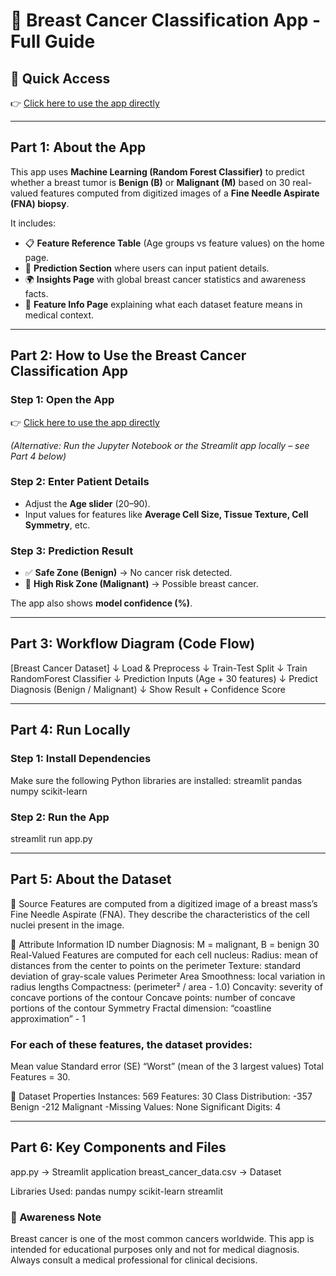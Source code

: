 # 🎀 Breast Cancer Classification App - Full Guide

## 🔗 Quick Access
👉 [Click here to use the app directly](https://breast-cancer-classificationn.streamlit.app/)

---

## Part 1: About the App
This app uses **Machine Learning (Random Forest Classifier)** to predict whether a breast tumor is **Benign (B)** or **Malignant (M)** based on 30 real-valued features computed from digitized images of a **Fine Needle Aspirate (FNA) biopsy**.

It includes:
- 📋 **Feature Reference Table** (Age groups vs feature values) on the home page.  
- 🧪 **Prediction Section** where users can input patient details.  
- 🌍 **Insights Page** with global breast cancer statistics and awareness facts.  
- 📖 **Feature Info Page** explaining what each dataset feature means in medical context.  

---

## Part 2: How to Use the Breast Cancer Classification App

### Step 1: Open the App
👉 [Click here to use the app directly](https://breast-cancer-classificationn.streamlit.app/)

*(Alternative: Run the Jupyter Notebook or the Streamlit app locally – see Part 4 below)*

### Step 2: Enter Patient Details
- Adjust the **Age slider** (20–90).  
- Input values for features like **Average Cell Size, Tissue Texture, Cell Symmetry**, etc.  

### Step 3: Prediction Result
- ✅ **Safe Zone (Benign)** → No cancer risk detected.  
- 🚨 **High Risk Zone (Malignant)** → Possible breast cancer.  

The app also shows **model confidence (%)**.  

---

## Part 3: Workflow Diagram (Code Flow)
[Breast Cancer Dataset]
↓ Load & Preprocess
↓ Train-Test Split
↓ Train RandomForest Classifier
↓ Prediction Inputs (Age + 30 features)
↓ Predict Diagnosis (Benign / Malignant)
↓ Show Result + Confidence Score

---

## Part 4: Run Locally

### Step 1: Install Dependencies
Make sure the following Python libraries are installed:
streamlit
pandas
numpy
scikit-learn

### Step 2: Run the App
streamlit run app.py

---

## Part 5: About the Dataset
📌 Source
Features are computed from a digitized image of a breast mass’s Fine Needle Aspirate (FNA). They describe the characteristics of the cell nuclei present in the image.

📌 Attribute Information
ID number
Diagnosis: M = malignant, B = benign
30 Real-Valued Features are computed for each cell nucleus:
Radius: mean of distances from the center to points on the perimeter
Texture: standard deviation of gray-scale values
Perimeter
Area
Smoothness: local variation in radius lengths
Compactness: (perimeter² / area - 1.0)
Concavity: severity of concave portions of the contour
Concave points: number of concave portions of the contour
Symmetry
Fractal dimension: “coastline approximation” - 1

### For each of these features, the dataset provides:
Mean value
Standard error (SE)
“Worst” (mean of the 3 largest values)
Total Features = 30.

📌 Dataset Properties
Instances: 569
Features: 30
Class Distribution:
-357 Benign
-212 Malignant
-Missing Values: None
Significant Digits: 4

---

## Part 6: Key Components and Files

app.py → Streamlit application
breast_cancer_data.csv → Dataset

Libraries Used:
pandas
numpy
scikit-learn
streamlit

### 🌸 Awareness Note

Breast cancer is one of the most common cancers worldwide.
This app is intended for educational purposes only and not for medical diagnosis.
Always consult a medical professional for clinical decisions.
